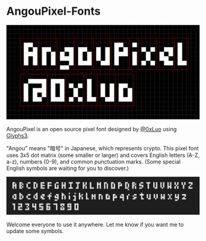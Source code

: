 # AngouPixel-Fonts

![Image](https://github.com/0xLuo/AngouPixel-Fonts/blob/main/images/AngouPixel-1.jpg)

AngouPixel is an open source pixel font designed by [@0xLuo](https://twitter.com/0xLuo) using [Glyphs3](https://glyphsapp.com/).

"Angou" means "暗号" in Japanese, which represents crypto. This pixel font uses 3x5 dot matrix (some smaller or larger) and covers English letters (A-Z, a-z), numbers (0-9), and common punctuation marks. (Some special English symbols are waiting for you to discover.)

![Image](https://github.com/0xLuo/AngouPixel-Fonts/blob/main/images/AngouPixel-2.jpg)

Welcome everyone to use it anywhere. Let me know if you want me to update some symbols.

